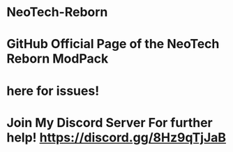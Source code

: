 # NeoTech-Reborn
# GitHub Official Page of the NeoTech Reborn ModPack
# here for issues!
# Join My Discord Server For further help! https://discord.gg/8Hz9qTjJaB
